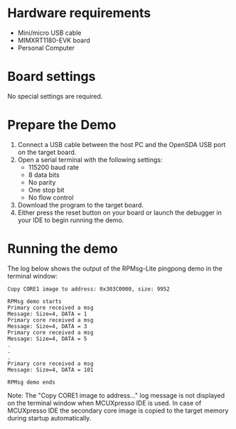 Hardware requirements
=====================
- Mini/micro USB cable
- MIMXRT1180-EVK board
- Personal Computer

Board settings
============
No special settings are required.

Prepare the Demo
===============
1.  Connect a USB cable between the host PC and the OpenSDA USB port on the target board. 
2.  Open a serial terminal with the following settings:
    - 115200 baud rate
    - 8 data bits
    - No parity
    - One stop bit
    - No flow control
3.  Download the program to the target board.
4.  Either press the reset button on your board or launch the debugger in your IDE to begin running the demo.


Running the demo
================
The log below shows the output of the RPMsg-Lite pingpong demo in the terminal window:
~~~~~~~~~~~~~~~~~~~~~~~~~~~~~~~~~~~
Copy CORE1 image to address: 0x303C0000, size: 9952

RPMsg demo starts
Primary core received a msg
Message: Size=4, DATA = 1
Primary core received a msg
Message: Size=4, DATA = 3
Primary core received a msg
Message: Size=4, DATA = 5
.
.
.
Primary core received a msg
Message: Size=4, DATA = 101

RPMsg demo ends
~~~~~~~~~~~~~~~~~~~~~~~~~~~~~~~~~~~

Note:
The "Copy CORE1 image to address..." log message is not displayed on the terminal window when MCUXpresso IDE is used.
In case of MCUXpresso IDE the secondary core image is copied to the target memory during startup automatically.
